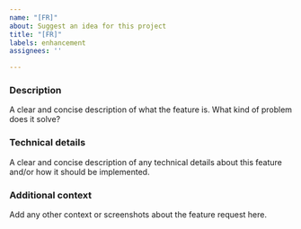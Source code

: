 ```yaml
---
name: "[FR]"
about: Suggest an idea for this project
title: "[FR]"
labels: enhancement
assignees: ''

---
```


### Description
A clear and concise description of what the feature is. What kind of problem does it solve?

### Technical details
A clear and concise description of any technical details about this feature and/or how it should be implemented.

### Additional context
Add any other context or screenshots about the feature request here.
